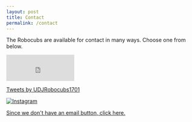 ```yaml
---
layout: post
title: Contact
permalink: /contact
---
```


The Robocubs are available for contact in many ways. Choose one from below.

<iframe src="https://www.facebook.com/plugins/page.php?href=https%3A%2F%2Fwww.facebook.com%2FRobocubs&tabs=timeline&width=180&height=70&small_header=false&adapt_container_width=true&hide_cover=false&show_facepile=true&appId" width="180" height="70" style="border:none;overflow:hidden" scrolling="no" frameborder="0" allowTransparency="true"></iframe>

<a class="twitter-timeline" data-dnt="true" data-theme="dark" href="https://twitter.com/UDJRobocubs1701">Tweets by UDJRobocubs1701</a> <script async src="//platform.twitter.com/widgets.js" charset="utf-8"></script>

[![Instagram](https://badges.instagram.com/static/images/ig-badge-view-24.png)](https://instagram.com/UDJRobocubs1701?ref=badge)

[Since we don't have an email button, click here.](mailto:robocubs@robocubs.com)